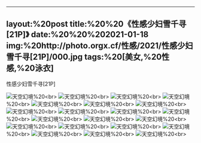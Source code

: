 ﻿---
layout:%20post
title:%20%20《性感少妇雪千寻[21P]》
date:%20%20%202021-01-18
img:%20http://photo.orgx.cf/性感/2021/性感少妇雪千寻[21P]/000.jpg
tags:%20[美女,%20性感,%20泳衣]
---

性感少妇雪千寻[21P]



![天空幻境](http://photo.orgx.cf/性感/2021/性感少妇雪千寻[21P]/001.jpg%20''天空幻境'')%20<br>
![天空幻境](http://photo.orgx.cf/性感/2021/性感少妇雪千寻[21P]/002.jpg%20''天空幻境'')%20<br>
![天空幻境](http://photo.orgx.cf/性感/2021/性感少妇雪千寻[21P]/003.jpg%20''天空幻境'')%20<br>
![天空幻境](http://photo.orgx.cf/性感/2021/性感少妇雪千寻[21P]/004.jpg%20''天空幻境'')%20<br>
![天空幻境](http://photo.orgx.cf/性感/2021/性感少妇雪千寻[21P]/005.jpg%20''天空幻境'')%20<br>
![天空幻境](http://photo.orgx.cf/性感/2021/性感少妇雪千寻[21P]/006.jpg%20''天空幻境'')%20<br>
![天空幻境](http://photo.orgx.cf/性感/2021/性感少妇雪千寻[21P]/007.jpg%20''天空幻境'')%20<br>
![天空幻境](http://photo.orgx.cf/性感/2021/性感少妇雪千寻[21P]/008.jpg%20''天空幻境'')%20<br>
![天空幻境](http://photo.orgx.cf/性感/2021/性感少妇雪千寻[21P]/009.jpg%20''天空幻境'')%20<br>
![天空幻境](http://photo.orgx.cf/性感/2021/性感少妇雪千寻[21P]/010.jpg%20''天空幻境'')%20<br>
![天空幻境](http://photo.orgx.cf/性感/2021/性感少妇雪千寻[21P]/011.jpg%20''天空幻境'')%20<br>
![天空幻境](http://photo.orgx.cf/性感/2021/性感少妇雪千寻[21P]/012.jpg%20''天空幻境'')%20<br>
![天空幻境](http://photo.orgx.cf/性感/2021/性感少妇雪千寻[21P]/013.jpg%20''天空幻境'')%20<br>
![天空幻境](http://photo.orgx.cf/性感/2021/性感少妇雪千寻[21P]/014.jpg%20''天空幻境'')%20<br>
![天空幻境](http://photo.orgx.cf/性感/2021/性感少妇雪千寻[21P]/015.jpg%20''天空幻境'')%20<br>
![天空幻境](http://photo.orgx.cf/性感/2021/性感少妇雪千寻[21P]/016.jpg%20''天空幻境'')%20<br>
![天空幻境](http://photo.orgx.cf/性感/2021/性感少妇雪千寻[21P]/017.jpg%20''天空幻境'')%20<br>
![天空幻境](http://photo.orgx.cf/性感/2021/性感少妇雪千寻[21P]/018.jpg%20''天空幻境'')%20<br>
![天空幻境](http://photo.orgx.cf/性感/2021/性感少妇雪千寻[21P]/019.jpg%20''天空幻境'')%20<br>
![天空幻境](http://photo.orgx.cf/性感/2021/性感少妇雪千寻[21P]/020.jpg%20''天空幻境'')%20<br>
![天空幻境](http://photo.orgx.cf/性感/2021/性感少妇雪千寻[21P]/021.jpg%20''天空幻境'')%20<br>
